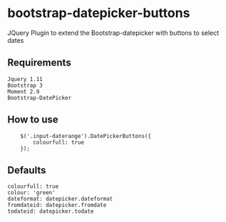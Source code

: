 # bootstrap-datepicker-buttons
JQuery Plugin to extend the Bootstrap-datepicker with buttons to select dates

## Requirements

	Jquery 1.11
	Bootstrap 3
	Moment 2.9
	Bootstrap-DatePicker
	

## How to use

        $('.input-daterange').DatePickerButtons({
            colourfull: true
        });
        
## Defaults
	colourfull: true
	colour: 'green'
	dateformat: datepicker.dateformat
	fromdateid: datepicker.fromdate
	todateid: datepicker.todate
